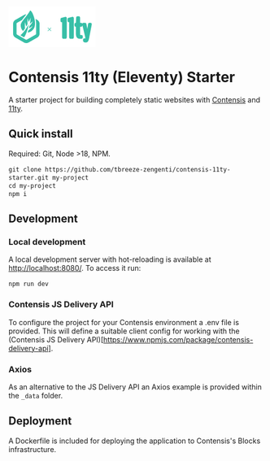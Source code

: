 ![Contensis 11ty Starter](/readme.png)

# Contensis 11ty (Eleventy) Starter

A starter project for building completely static websites with [Contensis](https://www.contensis.com/) and [11ty](https://www.11ty.dev/).

## Quick install

Required: Git, Node >18, NPM.

```
git clone https://github.com/tbreeze-zengenti/contensis-11ty-starter.git my-project
cd my-project
npm i
```

## Development

### Local development

A local development server with hot-reloading is available at [http://localhost:8080/](http://localhost:8080/). To access it run:

```
npm run dev
```

### Contensis JS Delivery API

To configure the project for your Contensis environment a .env file is provided. This will define a suitable client config for working with the (Contensis JS Delivery API)[https://www.npmjs.com/package/contensis-delivery-api].

### Axios

As an alternative to the JS Delivery API an Axios example is provided within the `_data` folder.

## Deployment

A Dockerfile is included for deploying the application to Contensis's Blocks infrastructure.

